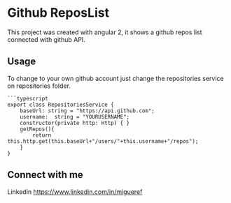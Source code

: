# Github ReposList

This project was created with  angular 2, it shows a github repos list connected with github API.


## Usage

To change to your own github account just change the repositories service on repositories folder.
    
    ```typescript
    export class RepositoriesService {
		baseUrl: string = "https://api.github.com";
		username:  string = "YOURUSERNAME";
		constructor(private http: Http) { }
		getRepos(){
			return this.http.get(this.baseUrl+"/users/"+this.username+"/repos");
		}
	}
    

## Connect with me 

Linkedin https://www.linkedin.com/in/migueref
	
